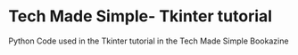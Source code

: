 # Tech Made Simple- Tkinter tutorial

Python Code used in the Tkinter tutorial in the Tech Made Simple Bookazine

